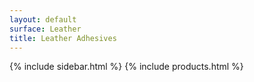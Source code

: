 ```yaml
---
layout: default
surface: Leather
title: Leather Adhesives
---
```

<div class="container-fluid px-md-4">
  <div class="row">
    {% include sidebar.html %}
    {% include products.html %}
  </div>
</div>


